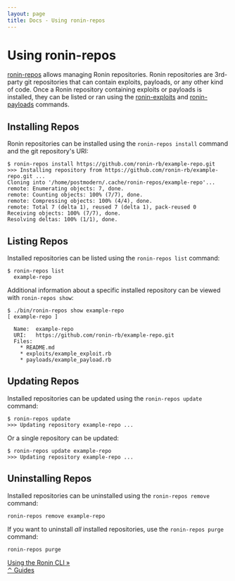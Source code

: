 ```yaml
---
layout: page
title: Docs - Using ronin-repos
---
```


# Using ronin-repos

[ronin-repos] allows managing Ronin repositories. Ronin repositories are
3rd-party git repositories that can contain exploits, payloads, or any other
kind of code. Once a Ronin repository containing exploits or payloads is
installed, they can be listed or ran using the [ronin-exploits] and
[ronin-payloads] commands.

[ronin-repos]: https://github.com/ronin-rb/ronin-repos#readme
[ronin-exploits]: https://github.com/ronin-rb/ronin-exploits#synopsis
[ronin-payloads]: https://github.com/ronin-rb/ronin-payloads#synopsis

## Installing Repos

Ronin repositories can be installed using the `ronin-repos install` command
and the git repository's URI:

```shell
$ ronin-repos install https://github.com/ronin-rb/example-repo.git
>>> Installing repository from https://github.com/ronin-rb/example-repo.git ...
Cloning into '/home/postmodern/.cache/ronin-repos/example-repo'...
remote: Enumerating objects: 7, done.
remote: Counting objects: 100% (7/7), done.
remote: Compressing objects: 100% (4/4), done.
remote: Total 7 (delta 1), reused 7 (delta 1), pack-reused 0
Receiving objects: 100% (7/7), done.
Resolving deltas: 100% (1/1), done.
```

## Listing Repos

Installed repositories can be listed using the `ronin-repos list` command:

```shell
$ ronin-repos list
  example-repo
```

Additional information about a specific installed repository can be viewed with
`ronin-repos show`:

```shell
$ ./bin/ronin-repos show example-repo
[ example-repo ]

  Name:  example-repo
  URI:   https://github.com/ronin-rb/example-repo.git
  Files: 
    * README.md
    * exploits/example_exploit.rb
    * payloads/example_payload.rb
```

## Updating Repos

Installed repositories can be updated using the `ronin-repos update` command:

```shell
$ ronin-repos update
>>> Updating repository example-repo ...
```

Or a single repository can be updated:

```shell
$ ronin-repos update example-repo
>>> Updating repository example-repo ...
```

## Uninstalling Repos

Installed repositories can be uninstalled using the `ronin-repos remove`
command:

```shell
ronin-repos remove example-repo
```

If you want to uninstall *all* installed repositories, use the
`ronin-repos purge` command:

```shell
ronin-repos purge
```

<div class="level">
  <div class="level-left">
    <a class="button" href="../using-the-ronin-cli/">
      Using the Ronin CLI &raquo;
    </a>
  </div>

  <div class="level-item">
    <a class="button" href="../index.html#guides">
      &#x2303; Guides
    </a>
  </div>
</div>
